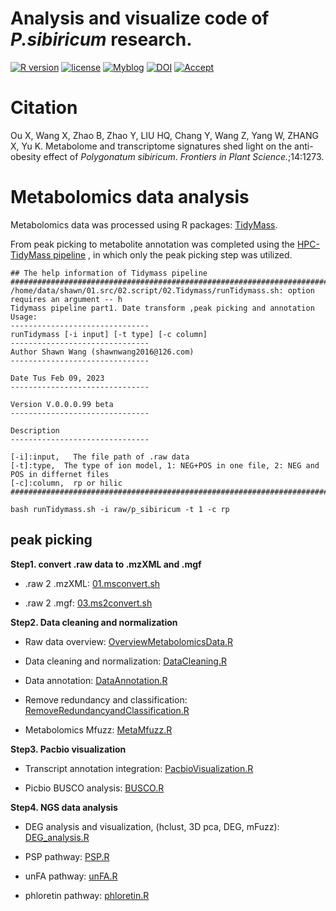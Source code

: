 # Analysis and visualize code of *P.sibiricum* research.

[![R version](https://img.shields.io/badge/R-v4.2.2-salmon)](https://www.r-project.org) [![license](https://img.shields.io/badge/license-MIT-cyan)](https://opensource.org/licenses/MIT) [![Myblog](https://img.shields.io/badge/Blog-ShanwLearnBioinfo-purple)](https://shawnwx2019.github.io/) [![DOI](https://img.shields.io/badge/DOI-10.3389/fpls.2023.1181861-blue)](https://www.frontiersin.org/articles/10.3389/fpls.2023.1181861/full) [![Accept](https://img.shields.io/badge/Accept%20date-18%20Apr%202023-orange)](https://www.frontiersin.org/articles/10.3389/fpls.2023.1181861/full)

# Citation

Ou X, Wang X, Zhao B, Zhao Y, LIU HQ, Chang Y, Wang Z, Yang W, ZHANG X, Yu K. Metabolome and transcriptome signatures shed light on the anti-obesity effect of *Polygonatum sibiricum*. *Frontiers in Plant Science.*;14:1273.


# Metabolomics data analysis

Metabolomics data was processed using R packages: [TidyMass](https://github.com/tidymass/tidymass).

From peak picking to metabolite annotation was completed using the [HPC-TidyMass pipeline](https://github.com/ShawnWx2019/HPC_tidymass/tree/main) , in which only the peak picking step was utilized.

``` shell
## The help information of Tidymass pipeline
###############################################################################################
/home/data/shawn/01.src/02.script/02.Tidymass/runTidymass.sh: option requires an argument -- h
Tidymass pipeline part1. Date transform ,peak picking and annotation
Usage:
-------------------------------
runTidymass [-i input] [-t type] [-c column]
-------------------------------
Author Shawn Wang (shawnwang2016@126.com)
-------------------------------

Date Tus Feb 09, 2023
-------------------------------

Version V.0.0.0.99 beta
-------------------------------

Description
-------------------------------

[-i]:input,   The file path of .raw data
[-t]:type,  The type of ion model, 1: NEG+POS in one file, 2: NEG and POS in differnet files
[-c]:column,  rp or hilic
###############################################################################################

bash runTidymass.sh -i raw/p_sibiricum -t 1 -c rp
```

## peak picking

**Step1. convert .raw data to .mzXML and .mgf**

-   .raw 2 .mzXML: [01.msconvert.sh](https://github.com/ShawnWx2019/HPC_tidymass/blob/main/src/shell/01.msconvert.sh)

-   .raw 2 .mgf: [03.ms2convert.sh](https://github.com/ShawnWx2019/HPC_tidymass/blob/main/src/shell/03.ms2convert.sh)

**Step2. Data cleaning and normalization**

-   Raw data overview: [OverviewMetabolomicsData.R](https://github.com/ShawnWx2019/P.sibiricum_code/blob/main/01.DataPrepare/OverviewMetabolomicsData.R)

-   Data cleaning and normalization: [DataCleaning.R](https://github.com/ShawnWx2019/P.sibiricum_code/blob/main/02.Metabolomics/DataCleaning.R)

-   Data annotation: [DataAnnotation.R](https://github.com/ShawnWx2019/P.sibiricum_code/blob/main/02.Metabolomics/DataAnnotation.R)

-   Remove redundancy and classification: [RemoveRedundancyandClassification.R](https://github.com/ShawnWx2019/P.sibiricum_code/blob/main/02.Metabolomics/RemoveRedundancyandClassification.R)

-   Metabolomics Mfuzz: [MetaMfuzz.R](https://github.com/ShawnWx2019/P.sibiricum_code/blob/main/02.Metabolomics/MetaMfuzz.R)

**Step3. Pacbio visualization**

-   Transcript annotation integration: [PacbioVisualization.R](https://github.com/ShawnWx2019/P.sibiricum_code/blob/main/03.PacBio/PacbioVisualization.R)

-   Picbio BUSCO analysis: [BUSCO.R](https://github.com/ShawnWx2019/P.sibiricum_code/blob/main/03.PacBio/BUSCO.R)

**Step4. NGS data analysis**

-   DEG analysis and visualization, (hclust, 3D pca, DEG, mFuzz): [DEG_analysis.R](https://github.com/ShawnWx2019/P.sibiricum_code/blob/main/04.Transcriptome/DEG_analysis.R)

-   PSP pathway: [PSP.R](https://github.com/ShawnWx2019/P.sibiricum_code/blob/main/04.Transcriptome/PSP.R)

-   unFA pathway: [unFA.R](https://github.com/ShawnWx2019/P.sibiricum_code/blob/main/04.Transcriptome/unFA.R)

-   phloretin pathway: [phloretin.R](https://github.com/ShawnWx2019/P.sibiricum_code/blob/main/04.Transcriptome/phloretin.R)
